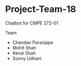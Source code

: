 # Project-Team-18

Chatbot for CMPE 272-01

Team
* Chandan Paranjape
* Mohit Shah
* Keval Shah
* Sunny Udhani 
